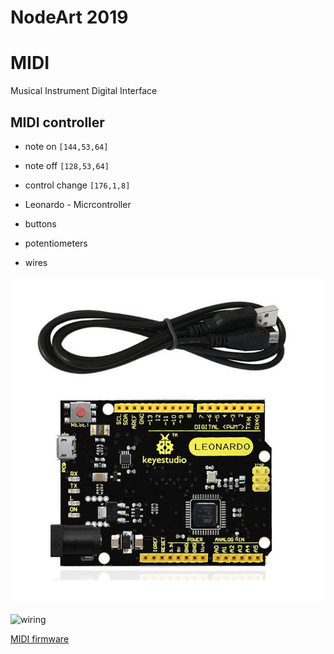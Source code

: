 # NodeArt 2019

# MIDI

Musical Instrument Digital Interface

## MIDI controller

* note on
`[144,53,64]`

* note off
`[128,53,64]`

* control change
`[176,1,8]`



* Leonardo - Micrcontroller
* buttons
* potentiometers
* wires

![leonardo](leonardo.jpg)


![wiring](wiring.jpg)


[MIDI firmware](midi_firmware)
